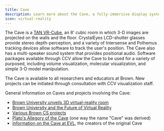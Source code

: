 ```yaml
---
title: Cave
description: Learn more about the Cave, a fully-immersive display system available to all researchers and educators at Brown.
icon: virtual-reality
---
```

The Cave is a [TAN VR-Cube](http://www.barco.com/en/products-solutions/cubic-immersive-virtual-environment.aspx), an 8' cubic room in which 3-D images are projected on the walls and the floor. CrystalEyes LCD-shutter glasses provide stereo depth-perception, and a variety of Intersense and Polhemus tracking devices allow software to track the user's position. The Cave also has a multi-speaker sound system that provides positional audio. Software packages available through CCV allow the Cave to be used for a variety of purposed, including volume visualization, molecular visualization, and simple 3-D model manipulation.   

The Cave is available to all researchers and educators at Brown. New projects can be initiated through consultation with CCV visualization staff.

General information on Caves and projects involving the Cave:

* [Brown University unveils 3D virtual-reality room](https://www.bostonglobe.com/lifestyle/style/2015/06/19/brown-university-unveils-virtual-reality-room/QoTOOp66NpPZeGMF0bapjO/story.html)
* [Brown University and the Future of Virtual Reality](http://www.xconomy.com/boston/2014/10/22/brown-university-and-the-future-of-virtual-reality/)
* [Various Brown CS projects](http://vis.cs.brown.edu/areas/projects.html)
* [Plato's Allegory of the Cave](http://en.wikipedia.org/wiki/Allegory_of_the_Cave) (one way the name "Cave" was derived)
* [Information on the Cave at EVL](http://www.evl.uic.edu/pape/CAVE/), the creators of the original Cave
